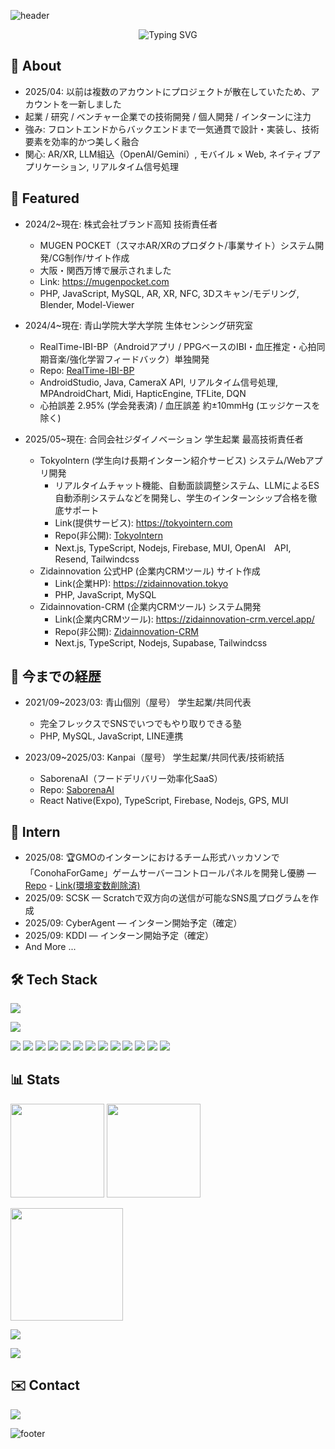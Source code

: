 <!-- Header: wave + typing (theme: #58bc82) -->
![header](https://capsule-render.vercel.app/api?type=waving&color=58bc82&height=180&section=header&text=nynynakazawa&fontSize=48&fontColor=ffffff)

<p align="center">
  <img src="https://readme-typing-svg.demolab.com?font=Fira+Code&size=22&pause=1000&color=58BC82&center=true&vCenter=true&width=720&lines=Full-stack+Engineer;Startup+%2F+Research+%2F+Venture+Dev;AR+%2F+LLM+%2F+Mobile+%2F+Web;Open+to+Collaboration+%26+Internships" alt="Typing SVG" />
</p>

## 👋 About
- 2025/04: 以前は複数のアカウントにプロジェクトが散在していたため、アカウントを一新しました
- 起業 / 研究 / ベンチャー企業での技術開発 / 個人開発 / インターンに注力
- 強み: フロントエンドからバックエンドまで一気通貫で設計・実装し、技術要素を効率的かつ美しく融合
- 関心: AR/XR, LLM組込（OpenAI/Gemini）, モバイル × Web, ネイティブアプリケーション, リアルタイム信号処理

## 🚀 Featured
- 2024/2~現在: 株式会社ブランド高知 技術責任者
  - MUGEN POCKET（スマホAR/XRのプロダクト/事業サイト）システム開発/CG制作/サイト作成
  - 大阪・関西万博で展示されました
  - Link: https://mugenpocket.com
  - PHP, JavaScript, MySQL, AR, XR, NFC, 3Dスキャン/モデリング, Blender, Model-Viewer

- 2024/4~現在: 青山学院大学大学院 生体センシング研究室
  - RealTime-IBI-BP（Androidアプリ / PPGベースのIBI・血圧推定・心拍同期音楽/強化学習フィードバック）単独開発
  - Repo: [RealTime-IBI-BP](https://github.com/nynynakazawa/RealTime-IBI-BP)
  - AndroidStudio, Java, CameraX API, リアルタイム信号処理, MPAndroidChart, Midi, HapticEngine, TFLite, DQN
  - 心拍誤差 2.95% (学会発表済) / 血圧誤差 約±10mmHg (エッジケースを除く)

- 2025/05~現在: 合同会社ジダイノベーション 学生起業 最高技術責任者
  - TokyoIntern (学生向け長期インターン紹介サービス) システム/Webアプリ開発
    - リアルタイムチャット機能、自動面談調整システム、LLMによるES自動添削システムなどを開発し、学生のインターンシップ合格を徹底サポート
    - Link(提供サービス): https://tokyointern.com
    - Repo(非公開): [TokyoIntern](https://github.com/nynynakazawa/TokyoIntern)
    - Next.js, TypeScript, Nodejs, Firebase, MUI, OpenAI　API, Resend, Tailwindcss
  - Zidainnovation 公式HP (企業内CRMツール) サイト作成
    - Link(企業HP): https://zidainnovation.tokyo
    - PHP, JavaScript, MySQL
  - Zidainnovation-CRM (企業内CRMツール) システム開発
    - Link(企業内CRMツール): https://zidainnovation-crm.vercel.app/
    - Repo(非公開): [Zidainnovation-CRM](https://github.com/nynynakazawa/Zidainnovation-CRM)
    - Next.js, TypeScript, Nodejs, Supabase, Tailwindcss

## 📜 今までの経歴
- 2021/09~2023/03: 青山個別（屋号） 学生起業/共同代表
  - 完全フレックスでSNSでいつでもやり取りできる塾
  - PHP, MySQL, JavaScript, LINE連携

- 2023/09~2025/03: Kanpai（屋号） 学生起業/共同代表/技術統括
  - SaborenaAI（フードデリバリー効率化SaaS）
  - Repo: [SaborenaAI](https://github.com/nynynakazawa/SaborenaAI)
  - React Native(Expo), TypeScript, Firebase, Nodejs, GPS, MUI

## 🏢 Intern
- 2025/08: 🏆GMOのインターンにおけるチーム形式ハッカソンで「ConohaForGame」ゲームサーバーコントロールパネルを開発し優勝 — [Repo](https://github.com/nynynakazawa/GMO_Team_B) - [Link(環境変数削除済)](https://gmo-team-b.vercel.app)
- 2025/09: SCSK — Scratchで双方向の送信が可能なSNS風プログラムを作成
- 2025/09: CyberAgent — インターン開始予定（確定）
- 2025/09: KDDI — インターン開始予定（確定）
- And More ...

## 🛠 Tech Stack
<!-- main stacks -->
<p>
  <img src="https://skillicons.dev/icons?i=js,ts,react,nextjs,nodejs,firebase,java,php,python" />
</p>
<p>
  <img src="https://skillicons.dev/icons?i=html,css,tailwind,androidstudio,git,blender,mysql" />
</p>

<!-- extras / badges -->
<p>
  <img src="https://img.shields.io/badge/Mobile-React%20Native-61DAFB?logo=react&logoColor=white" />
  <img src="https://img.shields.io/badge/iOS-Xcode-147EFB?logo=xcode&logoColor=white" />
  <img src="https://img.shields.io/badge/LLM-OpenAI-412991?logo=openai&logoColor=white" />
  <img src="https://img.shields.io/badge/LLM-Gemini-1A73E8?logo=google&logoColor=white" />
  <img src="https://img.shields.io/badge/Email-Resend-00A2FF?logo=resend&logoColor=white" />
  <img src="https://img.shields.io/badge/Database-Supabase-3ECF8E?logo=supabase&logoColor=white" />
  <img src="https://img.shields.io/badge/Database-Supabase-3ECF8E?logo=supabase&logoColor=white" />
  <img src="https://img.shields.io/badge/UI-MUI-0081CB?logo=mui&logoColor=white" />
  <img src="https://img.shields.io/badge/ML-TensorFlow-FF6F00?logo=tensorflow&logoColor=white" />
  <img src="https://img.shields.io/badge/WebAR-model--viewer-00BFA5" />
  <img src="https://img.shields.io/badge/NFC-Near%20Field%20Communication-000000" />
  <img src="https://img.shields.io/badge/CAD-Fusion%20360-FE6E00?logo=autodesk&logoColor=white" />
  <img src="https://img.shields.io/badge/Apple%20Developer-Enrolled-000000?logo=apple&logoColor=white" />
</p>

## 📊 Stats
<p>
  <img src="https://github-readme-stats.vercel.app/api?username=nynynakazawa&show_icons=true&hide_border=true&bg_color=00000000&theme=merko" height="150" />
  <img src="https://github-readme-stats.vercel.app/api/top-langs/?username=nynynakazawa&layout=compact&hide_border=true&hide=jupyter%20notebook&bg_color=00000000&theme=merko" height="150" />
</p>
<p>
  <img src="https://streak-stats.demolab.com?user=nynynakazawa&theme=transparent&hide_border=true" height="180" />
</p>
<p>
  <img src="https://github-profile-trophy.vercel.app/?username=nynynakazawa&theme=algolia&no-frame=true&no-bg=true&row=1&column=6" />
</p>
<p>
  <img src="https://github-readme-activity-graph.vercel.app/graph?username=nynynakazawa&bg_color=transparent&color=58bc82&line=58bc82&point=58bc82&area=true&hide_border=true" />
</p>

## ✉️ Contact
<p>
  <a href="mailto:nynynakazawa@gmail.com">
    <img src="https://img.shields.io/badge/Email-nynynakazawa%40gmail.com-58bc82?style=for-the-badge&labelColor=707070" />
  </a>
</p>

<!-- Footer wave -->
![footer](https://capsule-render.vercel.app/api?type=waving&color=58bc82&height=120&section=footer)